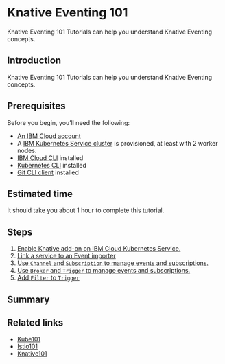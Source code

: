 # Knative Eventing 101
Knative Eventing 101 Tutorials can help you understand Knative Eventing concepts.

## Introduction
Knative Eventing 101 Tutorials can help you understand Knative Eventing concepts.

## Prerequisites

Before you begin, you’ll need the following:

- [An IBM Cloud account](https://cloud.ibm.com/registration)
- A [IBM Kubernetes Service cluster](https://cloud.ibm.com/kubernetes/overview) is provisioned, at least with 2 worker nodes.
- [IBM Cloud CLI](https://cloud.ibm.com/docs/cli/reference/bluemix_cli?topic=cloud-cli-install-ibmcloud-cli) installed
- [Kubernetes CLI](https://kubernetes.io/docs/tasks/tools/install-kubectl/) installed
- [Git CLI client](https://git-scm.com/downloads) installed

## Estimated time

It should take you about 1 hour to complete this tutorial.

## Steps

1. [Enable Knative add-on on IBM Cloud Kubernetes Service.](./step1)
2. [Link a service to an Event importer](./step2)
2. [Use `Channel` and `Subscription` to manage events and subscriptions.](./step3)
3. [Use `Broker` and `Trigger` to manage events and subscriptions.](./step4)
4. [Add `Filter` to `Trigger`](./step5)

## Summary


## Related links

- [Kube101](https://github.com/IBM/kube101/tree/master/workshop)
- [Istio101](https://github.com/IBM/istio101/tree/master/workshop)
- [Knative101](https://github.com/IBM/knative101/tree/master/workshop)